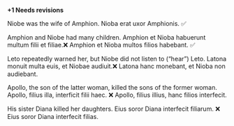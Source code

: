 **+1 Needs revisions**

Niobe was the wife of Amphion.
	Nioba erat uxor Amphionis. ✅

Amphion and Niobe had many children.
	Amphion et Nioba habuerunt multum filii et filiae.❌ 
	Amphion et Nioba multos filios habebant.  ✅

Leto repeatedly warned her, but Niobe did not listen to (“hear”) Leto.
	Latona monuit multa euis, et Niobae audiuit.❌
	Latona hanc monebant, et Nioba non audiebant. 

Apollo, the son of the latter woman, killed the sons of the former woman.
	Apollo, filius illa, interficit filii haec. ❌
	Apollo, filius illius, hanc filios interfecit. 

His sister Diana killed her daughters.
Eius soror Diana interfecit filiarum. ❌ 
Eius soror Diana interfecit filias. 
